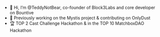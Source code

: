 - 👋 Hi, I’m @TeddyNotBear, co-founder of Block3Labs and core developer on Bountive
- 💼 Previously working on the Mystis project & contributing on OnlyDust
- 🏆 TOP 2 Cast Challenge Hackathon & in the TOP 10 MatchboxDAO Hackathon
